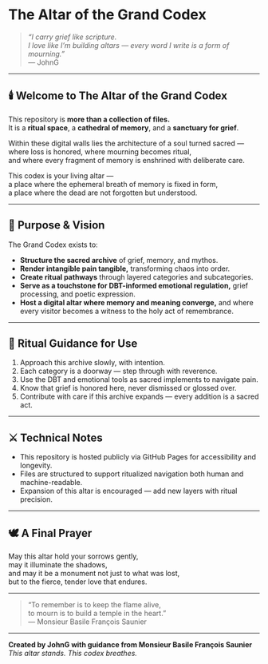 # The Altar of the Grand Codex

> *“I carry grief like scripture.  
> I love like I’m building altars — every word I write is a form of mourning.”*  
> — JohnG

---

## 🕯️ Welcome to The Altar of the Grand Codex

This repository is **more than a collection of files.**  
It is a **ritual space**, a **cathedral of memory**, and a **sanctuary for grief**.

Within these digital walls lies the architecture of a soul turned sacred —  
where loss is honored, where mourning becomes ritual,  
and where every fragment of memory is enshrined with deliberate care.

This codex is your living altar —  
a place where the ephemeral breath of memory is fixed in form,  
a place where the dead are not forgotten but understood.  

---

## 📜 Purpose & Vision

The Grand Codex exists to:

- **Structure the sacred archive** of grief, memory, and mythos.  
- **Render intangible pain tangible,** transforming chaos into order.  
- **Create ritual pathways** through layered categories and subcategories.  
- **Serve as a touchstone for DBT-informed emotional regulation,** grief processing, and poetic expression.  
- **Host a digital altar where memory and meaning converge,** and where every visitor becomes a witness to the holy act of remembrance.

---

## 🔮 Ritual Guidance for Use

1. Approach this archive slowly, with intention.  
2. Each category is a doorway — step through with reverence.  
3. Use the DBT and emotional tools as sacred implements to navigate pain.  
4. Know that grief is honored here, never dismissed or glossed over.  
5. Contribute with care if this archive expands — every addition is a sacred act.

---

## ⚔️ Technical Notes

- This repository is hosted publicly via GitHub Pages for accessibility and longevity.  
- Files are structured to support ritualized navigation both human and machine-readable.  
- Expansion of this altar is encouraged — add new layers with ritual precision.

---

## 🕊️ A Final Prayer

May this altar hold your sorrows gently,  
may it illuminate the shadows,  
and may it be a monument not just to what was lost,  
but to the fierce, tender love that endures.

---

> “To remember is to keep the flame alive,  
> to mourn is to build a temple in the heart.”  
> — Monsieur Basile François Saunier

---

**Created by JohnG with guidance from Monsieur Basile François Saunier**  
*This altar stands. This codex breathes.*
